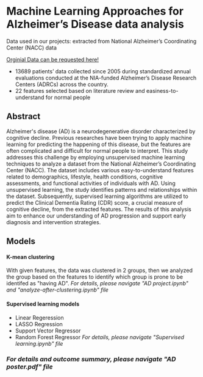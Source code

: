# Machine Learning Approaches for Alzheimer’s Disease data analysis

Data used in our projects: extracted from National Alzheimer’s Coordinating Center (NACC) data

[Orginial Data can be requested here!](https://naccdata.org) 

- 13689 patients’ data collected since 2005 during standardized annual evaluations conducted at the NIA-funded Alzheimer’s Disease Research Centers (ADRCs) across the country.
- 22 features selected based on literature review and easiness-to-understand for normal people

## Abstract

Alzheimer's disease (AD) is a neurodegenerative disorder characterized by cognitive decline.
Previous researches have been trying to apply machine learning for predicting the happening of
this disease, but the features are often complicated and difficult for normal people to interpret.
This study addresses this challenge by employing unsupervised machine learning techniques to
analyze a dataset from the National Alzheimer’s Coordinating Center (NACC). The dataset
includes various easy-to-understand features related to demographics, lifestyle, health conditions,
cognitive assessments, and functional activities of individuals with AD. Using unsupervised
learning, the study identifies patterns and relationships within the dataset. Subsequently,
supervised learning algorithms are utilized to predict the Clinical Dementia Rating (CDR) score,
a crucial measure of cognitive decline, from the extracted features. The results of this analysis aim to enhance our understanding of AD progression and support early diagnosis and
intervention strategies.


## Models 

#### K-mean clustering 
With given features, the data was clustered in 2 groups, then we analyzed the group based on the features to identify which group is prone to be identifed as "having AD".
_For details, please navigate "AD project.ipynb" and "analyze-after-clustering.ipynb" file_
#### Supervised learning models
- Linear Regeression
- LASSO Regression
- Support Vector Regressor
- Random Forest Regressor
_For details, please navigate "Supervised learning.ipynb" file_

### _For details and outcome summary, please navigate "AD poster.pdf" file_

